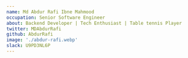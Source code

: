 ```yaml
---
name: Md Abdur Rafi Ibne Mahmood
occupation: Senior Software Engineer
about: Backend Developer | Tech Enthusiast | Table tennis Player
twitter: MDAbdurRafi
github: AbdurRafi
image: './abdur-rafi.webp'
slack: U9PD3NL6P
---
```

